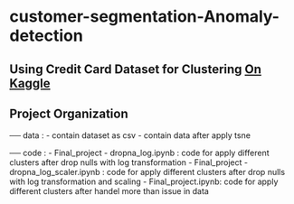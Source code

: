 # customer-segmentation-Anomaly-detection
## Using Credit Card Dataset for Clustering **[On Kaggle](https://www.kaggle.com/datasets/arjunbhasin2013/ccdata)**
Project Organization
------------
── data : - contain dataset as csv 
          - contain data after apply tsne 
		  
── code : - Final_project - dropna_log.ipynb : code for apply different clusters after drop nulls with log transformation 
          - Final_project - dropna_log_scaler.ipynb :  code for apply different clusters after drop nulls with log transformation and scaling
		      - Final_project.ipynb: code for apply different clusters after handel more than issue in data
